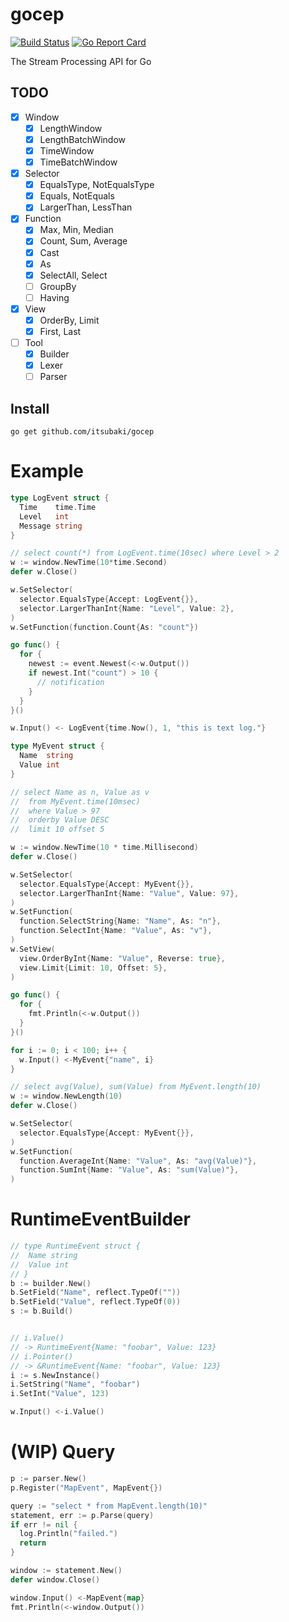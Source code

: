 # gocep

[![Build Status](https://travis-ci.org/itsubaki/gocep.svg?branch=develop)](https://travis-ci.org/itsubaki/gocep)
[![Go Report Card](https://goreportcard.com/badge/github.com/itsubaki/gocep?style=flat-square)](https://goreportcard.com/report/github.com/itsubaki/gocep)


The Stream Processing API for Go

## TODO

 - [x] Window
    + [x] LengthWindow
    + [x] LengthBatchWindow
    + [x] TimeWindow
    + [x] TimeBatchWindow
 - [x] Selector
    + [x] EqualsType, NotEqualsType
    + [x] Equals, NotEquals
    + [x] LargerThan, LessThan
 - [x] Function
    + [x] Max, Min, Median
    + [x] Count, Sum, Average
    + [x] Cast
    + [x] As
    + [x] SelectAll, Select
    + [ ] GroupBy
    + [ ] Having
 - [x] View
    + [x] OrderBy, Limit
    + [x] First, Last
 - [ ] Tool
    + [x] Builder
    + [x] Lexer
    + [ ] Parser

## Install

```console
go get github.com/itsubaki/gocep
```

# Example

```go
type LogEvent struct {
  Time    time.Time
  Level   int
  Message string
}

// select count(*) from LogEvent.time(10sec) where Level > 2
w := window.NewTime(10*time.Second)
defer w.Close()

w.SetSelector(
  selector.EqualsType{Accept: LogEvent{}},
  selector.LargerThanInt{Name: "Level", Value: 2},
)
w.SetFunction(function.Count{As: "count"})

go func() {
  for {
    newest := event.Newest(<-w.Output())
    if newest.Int("count") > 10 {
      // notification
    }
  }
}()

w.Input() <- LogEvent{time.Now(), 1, "this is text log."}
```

```go
type MyEvent struct {
  Name  string
  Value int
}

// select Name as n, Value as v
//  from MyEvent.time(10msec)
//  where Value > 97
//  orderby Value DESC
//  limit 10 offset 5

w := window.NewTime(10 * time.Millisecond)
defer w.Close()

w.SetSelector(
  selector.EqualsType{Accept: MyEvent{}},
  selector.LargerThanInt{Name: "Value", Value: 97},
)
w.SetFunction(
  function.SelectString{Name: "Name", As: "n"},
  function.SelectInt{Name: "Value", As: "v"},
)
w.SetView(
  view.OrderByInt{Name: "Value", Reverse: true},
  view.Limit{Limit: 10, Offset: 5},
)

go func() {
  for {
    fmt.Println(<-w.Output())
  }
}()

for i := 0; i < 100; i++ {
  w.Input() <-MyEvent{"name", i}
}
```


```go
// select avg(Value), sum(Value) from MyEvent.length(10)
w := window.NewLength(10)
defer w.Close()

w.SetSelector(
  selector.EqualsType{Accept: MyEvent{}},
)
w.SetFunction(
  function.AverageInt{Name: "Value", As: "avg(Value)"},
  function.SumInt{Name: "Value", As: "sum(Value)"},
)
```

# RuntimeEventBuilder

```go
// type RuntimeEvent struct {
//  Name string
//  Value int
// }
b := builder.New()
b.SetField("Name", reflect.TypeOf(""))
b.SetField("Value", reflect.TypeOf(0))
s := b.Build()


// i.Value()
// -> RuntimeEvent{Name: "foobar", Value: 123}
// i.Pointer()
// -> &RuntimeEvent{Name: "foobar", Value: 123}
i := s.NewInstance()
i.SetString("Name", "foobar")
i.SetInt("Value", 123)

w.Input() <-i.Value()
```

# (WIP) Query

```go
p := parser.New()
p.Register("MapEvent", MapEvent{})

query := "select * from MapEvent.length(10)"
statement, err := p.Parse(query)
if err != nil {
  log.Println("failed.")
  return
}

window := statement.New()
defer window.Close()

window.Input() <-MapEvent{map}
fmt.Println(<-window.Output())
```
